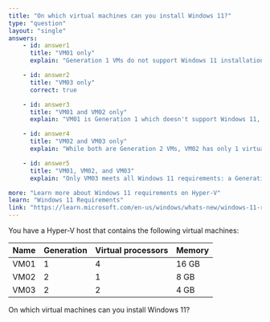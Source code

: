 ```yaml
---
title: "On which virtual machines can you install Windows 11?"
type: "question"
layout: "single"
answers:
    - id: answer1
      title: "VM01 only"
      explain: "Generation 1 VMs do not support Windows 11 installations, as Windows 11 requires UEFI boot which is only available in Generation 2 VMs."

    - id: answer2
      title: "VM03 only"
      correct: true

    - id: answer3
      title: "VM01 and VM02 only"
      explain: "VM01 is Generation 1 which doesn't support Windows 11, and VM02 has only 1 virtual processor which doesn't meet Windows 11's minimum requirement of 2 processors."

    - id: answer4
      title: "VM02 and VM03 only"
      explain: "While both are Generation 2 VMs, VM02 has only 1 virtual processor which doesn't meet Windows 11's minimum requirement of 2 processors."

    - id: answer5
      title: "VM01, VM02, and VM03"
      explain: "Only VM03 meets all Windows 11 requirements: a Generation 2 VM and a minimum of 2 virtual processors."

more: "Learn more about Windows 11 requirements on Hyper-V"
learn: "Windows 11 Requirements"
link: "https://learn.microsoft.com/en-us/windows/whats-new/windows-11-requirements"
---
```

You have a Hyper-V host that contains the following virtual machines:

| Name  | Generation | Virtual processors | Memory  |
|-------|------------|--------------------|---------|
| VM01  | 1          | 4                  | 16 GB   |
| VM02  | 2          | 1                  | 8 GB    |
| VM03  | 2          | 2                  | 4 GB    |

On which virtual machines can you install Windows 11?
